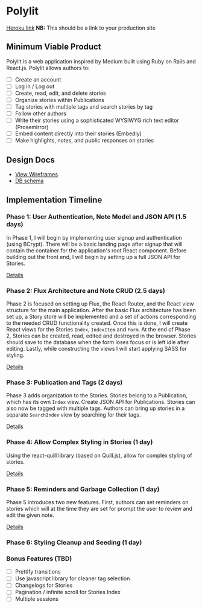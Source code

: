 # Polylit

[Heroku link][heroku] **NB:** This should be a link to your production site

[heroku]: http://www.herokuapp.com

## Minimum Viable Product

Polylit is a web application inspired by Medium built using Ruby on Rails
and React.js. Polylit allows authors to:

- [ ] Create an account
- [ ] Log in / Log out
- [ ] Create, read, edit, and delete stories
- [ ] Organize stories within Publications
- [ ] Tag stories with multiple tags and search stories by tag
- [ ] Follow other authors
- [ ] Write their stories using a sophisticated WYSIWYG rich text editor (Prosemirror)
- [ ] Embed content directly into their stories (Embedly)
- [ ] Make highlights, notes, and public responses on stories

## Design Docs
* [View Wireframes][view]
* [DB schema][schema]

[view]: ./docs/views.md
[schema]: ./docs/schema.md

## Implementation Timeline

### Phase 1: User Authentication, Note Model and JSON API (1.5 days)

In Phase 1, I will begin by implementing user signup and authentication (using
BCrypt). There will be a basic landing page after signup that will contain the
container for the application's root React component. Before building out the
front end, I will begin by setting up a full JSON API for Stories.

[Details][phase-one]

### Phase 2: Flux Architecture and Note CRUD (2.5 days)

Phase 2 is focused on setting up Flux, the React Router, and the React view
structure for the main application. After the basic Flux architecture has been
set up, a Story store will be implemented and a set of actions corresponding to
the needed CRUD functionality created. Once this is done, I will create React
views for the Stories `Index`, `IndexItem` and `Form`. At the end of Phase 2,
Stories can be created, read, edited and destroyed in the browser. Stories should
save to the database when the form loses focus or is left idle after editing.
Lastly, while constructing the views I will start applying SASS for
styling.

[Details][phase-two]

### Phase 3: Publication and Tags (2 days)

Phase 3 adds organization to the Stories. Stories belong to a Publication, which has
its own `Index` view. Create JSON API for Publications. Stories can also now be
tagged with multiple tags. Authors can bring up stories in a separate `SearchIndex`
view by searching for their tags.

[Details][phase-three]

### Phase 4: Allow Complex Styling in Stories (1 day)

Using the react-quill library (based on Quill.js), allow for complex styling of
stories.

[Details][phase-four]

### Phase 5: Reminders and Garbage Collection (1 day)

Phase 5 introduces two new features. First, authors can set reminders on stories
which will at the time they are set for prompt the user to review and edit the
given note.

[Details][phase-five]

### Phase 6: Styling Cleanup and Seeding (1 day)


### Bonus Features (TBD)
- [ ] Prettify transitions
- [ ] Use javascript library for cleaner tag selection
- [ ] Changelogs for Stories
- [ ] Pagination / infinite scroll for Stories Index
- [ ] Multiple sessions

[phase-one]: ./docs/phases/phase1.md
[phase-two]: ./docs/phases/phase2.md
[phase-three]: ./docs/phases/phase3.md
[phase-four]: ./docs/phases/phase4.md
[phase-five]: ./docs/phases/phase5.md
